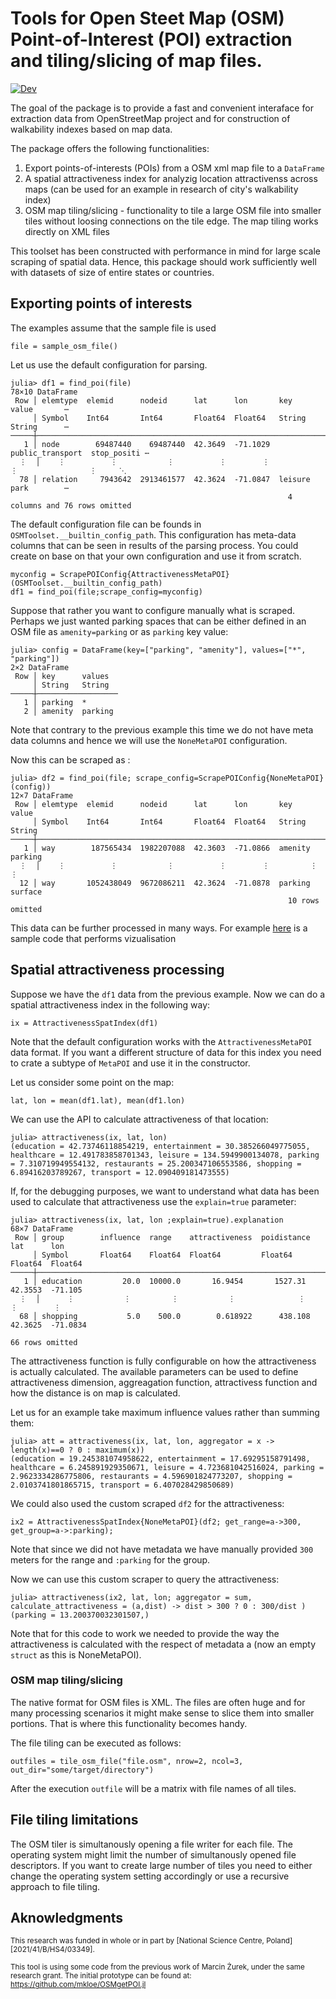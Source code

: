 

# Tools for Open Steet Map (OSM) Point-of-Interest (POI) extraction and tiling/slicing of map files.

[![Dev](https://img.shields.io/badge/docs-dev-blue.svg)](https://pszufe.github.io/OSMToolset.jl/)

The goal of the package is to provide a fast and convenient interaface for extraction data from OpenStreetMap project and for construction of walkability indexes based on map data.

The package offers the following functionalities:
1. Export points-of-interests (POIs) from a OSM xml map file to a `DataFrame`
2. A spatial attractiveness index for analyzig location attractivenss across maps (can be used for an example in research of city's walkability index)
3. OSM map tiling/slicing - functionality to tile a large OSM file into smaller tiles without loosing connections on the tile edge. The map tiling works directly on XML files

This toolset has been constructed with performance in mind for large scale scraping of spatial data.
Hence, this package should work sufficiently well with datasets of size of entire states or countries. 

## Exporting points of interests

The examples assume that the sample file is used 
```
file = sample_osm_file()
```
Let us use the default configuration for parsing. 
```
julia> df1 = find_poi(file)
78×10 DataFrame
 Row │ elemtype  elemid      nodeid      lat      lon       key               value       ⋯
     │ Symbol    Int64       Int64       Float64  Float64   String            String      ⋯
─────┼─────────────────────────────────────────────────────────────────────────────────────
   1 │ node        69487440    69487440  42.3649  -71.1029  public_transport  stop_positi ⋯
  ⋮  │    ⋮          ⋮           ⋮          ⋮        ⋮             ⋮                ⋮     ⋱
  78 │ relation     7943642  2913461577  42.3624  -71.0847  leisure           park        ⋯
                                                              4 columns and 76 rows omitted
```
The default configuration file can be founds in `OSMToolset.__builtin_config_path`. This configuration has meta-data columns that can be seen in results of the parsing process. You could create on base on that your own configuration and use it from scratch.
```
myconfig = ScrapePOIConfig{AttractivenessMetaPOI}(OSMToolset.__builtin_config_path)
df1 = find_poi(file;scrape_config=myconfig)
```

Suppose that rather you want to configure manually what is scraped. Perhaps we just wanted parking spaces
that can be either defined in an OSM file as `amenity=parking` or as `parking` key value: 
```
julia> config = DataFrame(key=["parking", "amenity"], values=["*", "parking"])
2×2 DataFrame
 Row │ key      values
     │ String   String
─────┼──────────────────
   1 │ parking  *
   2 │ amenity  parking
```
Note that contrary to the previous example this time we do not have meta data columns and hence we will use the `NoneMetaPOI` configuration.

Now this can be scraped as :
```
julia> df2 = find_poi(file; scrape_config=ScrapePOIConfig{NoneMetaPOI}(config))
12×7 DataFrame
 Row │ elemtype  elemid      nodeid      lat      lon       key      value   
     │ Symbol    Int64       Int64       Float64  Float64   String   String
─────┼───────────────────────────────────────────────────────────────────────
   1 │ way        187565434  1982207088  42.3603  -71.0866  amenity  parking
  ⋮  │    ⋮          ⋮           ⋮          ⋮        ⋮         ⋮        ⋮
  12 │ way       1052438049  9672086211  42.3624  -71.0878  parking  surface
                                                              10 rows omitted
```
This data can be further processed in many ways. For example [here](TODO) is a sample code that performs vizualisation  

## Spatial attractiveness processing

Suppose we have the `df1` data from the previous example. Now we can do a spatial attractiveness index in the following way:
```
ix = AttractivenessSpatIndex(df1)
```
Note that the default configuration works with the `AttractivenessMetaPOI` data format. If you want a different structure of data for this index you need to crate a subtype of `MetaPOI` and use it in the constructor. 

Let us consider some point on the map: 
```
lat, lon = mean(df1.lat), mean(df1.lon)
```
We can use the API to calculate attractiveness of that location:
```
julia> attractiveness(ix, lat, lon)
(education = 42.73746118854219, entertainment = 30.385266049775055, healthcare = 12.491783858701343, leisure = 134.5949900134078, parking = 7.310719949554132, restaurants = 25.200347106553586, shopping = 6.89416203789267, transport = 12.090409181473555)
```
If, for the debugging purposes, we want to understand what data has been used to calculate that attractiveness use the `explain=true` parameter:
```
julia> attractiveness(ix, lat, lon ;explain=true).explanation
68×7 DataFrame
 Row │ group        influence  range    attractiveness  poidistance  lat      lon      
     │ Symbol       Float64    Float64  Float64         Float64      Float64  Float64
─────┼─────────────────────────────────────────────────────────────────────────────────
   1 │ education         20.0  10000.0       16.9454       1527.31   42.3553  -71.105
  ⋮  │      ⋮           ⋮         ⋮           ⋮              ⋮          ⋮        ⋮
  68 │ shopping           5.0    500.0        0.618922      438.108  42.3625  -71.0834
                                                                        66 rows omitted
```
The attractiveness function is fully configurable on how the attractiveness is actually calculated.
The available parameters can be used to define attractiveness dimension, aggreagation function,
attractivess function and how the distance is on map is calculated. 

Let us for an example take maximum influence values rather than summing them:
```
julia> att = attractiveness(ix, lat, lon, aggregator = x -> length(x)==0 ? 0 : maximum(x))
(education = 19.245381074958622, entertainment = 17.69295158791498, healthcare = 6.245891929350671, leisure = 4.723681042516024, parking = 2.9623334286775806, restaurants = 4.596901824773207, shopping = 2.0103741801865715, transport = 6.407028429850689)
```

We could also used the custom scraped `df2` for the attractiveness:
```
ix2 = AttractivenessSpatIndex{NoneMetaPOI}(df2; get_range=a->300, get_group=a->:parking);
```
Note that since we did not have metadata we have manually provided `300` meters for the range and `:parking` for the group.

Now we can use this custom scraper to query the attractiveness:
```
julia> attractiveness(ix2, lat, lon; aggregator = sum, calculate_attractiveness = (a,dist) -> dist > 300 ? 0 : 300/dist )
(parking = 13.200370032301507,)
```
Note that for this code to work we needed to provide the way the attractiveness is calculated with the respect of metadata a (now an empty `struct` as this is NoneMetaPOI).

### OSM map tiling/slicing

The native format for OSM files is XML. The files are often huge and for many processing scenarios it might make sense to slice them into smaller portions. That is where this functionality becomes handy.

The file tiling can be executed as follows:
```
outfiles = tile_osm_file("file.osm", nrow=2, ncol=3, out_dir="some/target/directory")
```
After the execution `outfile` will be a matrix with file names of all tiles.


File tiling limitations
-----------------------
The OSM tiler is simultanously opening a file writer for each file. The operating system might limit the number of simultanously opened file descriptors. If you want to create large number of tiles you need to either change the operating system setting accordingly or use a recursive approach to file tiling. 

## Aknowledgments 

<sup>This research was funded in whole or in part by [National Science Centre,  Poland][2021/41/B/HS4/03349].</sup>

<sup>This tool is using some code from the previous work of Marcin Żurek, under the same research grant. The initial prototype can be found at: 
https://github.com/mkloe/OSMgetPOI.jl</sup>


<!-- [![Build Status](https://github.com/pszufe/OSMToolset.jl/actions/workflows/CI.yml/badge.svg?branch=main)](https://github.com/pszufe/OSMToolset.jl/actions/workflows/CI.yml?query=branch%3Amain)

[![Build Status](https://travis-ci.com/pszufe/OSMToolset.jl.svg?branch=main)](https://travis-ci.com/pszufe/OSMToolset.jl)
[![Build Status](https://ci.appveyor.com/api/projects/status/github/pszufe/OSMToolset.jl?svg=true)](https://ci.appveyor.com/project/pszufe/OSMToolset-jl)
[![Build Status](https://api.cirrus-ci.com/github/pszufe/OSMToolset.jl.svg)](https://cirrus-ci.com/github/pszufe/OSMToolset.jl)
[![Coverage](https://codecov.io/gh/pszufe/OSMToolset.jl/branch/main/graph/badge.svg)](https://codecov.io/gh/pszufe/OSMToolset.jl)
[![Coverage](https://coveralls.io/repos/github/pszufe/OSMToolset.jl/badge.svg?branch=main)](https://coveralls.io/github/pszufe/OSMToolset.jl?branch=main) -->